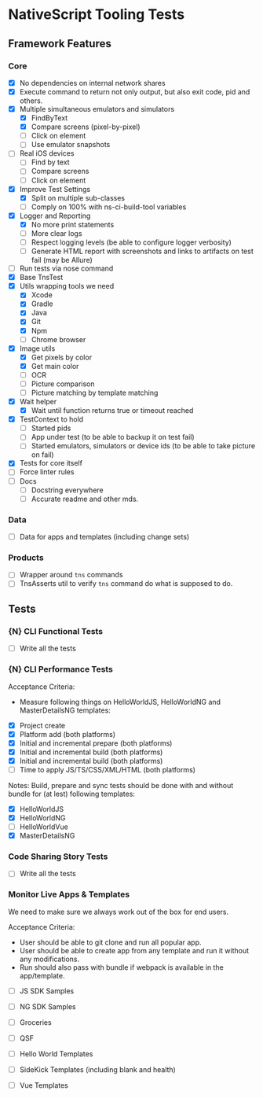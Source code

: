 # NativeScript Tooling Tests

## Framework Features

### Core
- [x] No dependencies on internal network shares
- [x] Execute command to return not only output, but also exit code, pid and others.
- [x] Multiple simultaneous emulators and simulators 
    - [x] FindByText
    - [x] Compare screens (pixel-by-pixel)
    - [ ] Click on element
    - [ ] Use emulator snapshots
- [ ] Real iOS devices 
    - [ ] Find by text
    - [ ] Compare screens
    - [ ] Click on element
- [x] Improve Test Settings
   - [x] Split on multiple sub-classes
   - [ ] Comply on 100% with ns-ci-build-tool variables
- [x] Logger and Reporting
   - [x] No more print statements
   - [ ] More clear logs
   - [ ] Respect logging levels (be able to configure logger verbosity)
   - [ ] Generate HTML report with screenshots and links to artifacts on test fail (may be Allure)
- [ ] Run tests via nose command
- [x] Base TnsTest
- [x] Utils wrapping tools we need
   - [X] Xcode
   - [X] Gradle
   - [X] Java
   - [X] Git
   - [X] Npm
   - [ ] Chrome browser
- [x] Image utils
   - [X] Get pixels by color
   - [X] Get main color
   - [ ] OCR
   - [ ] Picture comparison
   - [ ] Picture matching by template matching
- [x] Wait helper
   - [X] Wait until function returns true or timeout reached
- [x] TestContext to hold
   - [ ] Started pids
   - [ ] App under test (to be able to backup it on test fail)
   - [ ] Started emulators, simulators or device ids (to be able to take picture on fail)
- [x] Tests for core itself
- [ ] Force linter rules
- [ ] Docs
    - [ ] Docstring everywhere
    - [ ] Accurate readme and other mds.
    
### Data
- [ ] Data for apps and templates (including change sets)

### Products
- [ ] Wrapper around `tns` commands
- [ ] TnsAsserts util to verify `tns` command do what is supposed to do.

## Tests

### {N} CLI Functional Tests
- [ ] Write all the tests

### {N} CLI Performance Tests

Acceptance Criteria:
- Measure following things on HelloWorldJS, HelloWorldNG and MasterDetailsNG templates:
- [X] Project create
- [X] Platform add (both platforms)
- [X] Initial and incremental prepare (both platforms)
- [X] Initial and incremental build (both platforms)
- [X] Initial and incremental build (both platforms)
- [ ] Time to apply JS/TS/CSS/XML/HTML (both platforms)

Notes:
Build, prepare and sync tests should be done with and without bundle for (at lest) following templates:
- [X] HelloWorldJS
- [X] HelloWorldNG
- [ ] HelloWorldVue
- [X] MasterDetailsNG

### Code Sharing Story Tests
- [ ] Write all the tests

### Monitor Live Apps & Templates

We need to make sure we always work out of the box for end users.

Acceptance Criteria:
- User should be able to git clone and run all popular app.
- User should be able to create app from any template and run it without any modifications.
- Run should also pass with bundle if webpack is available in the app/template.

- [ ] JS SDK Samples
- [ ] NG SDK Samples
- [ ] Groceries
- [ ] QSF

- [ ] Hello World Templates
- [ ] SideKick Templates (including blank and health)
- [ ] Vue Templates